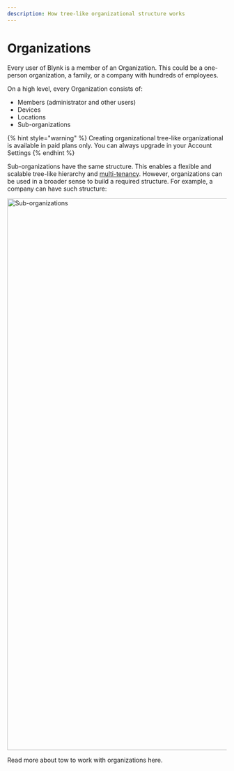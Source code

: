 ```yaml
---
description: How tree-like organizational structure works
---
```


# Organizations

Every user of Blynk is a member of an Organization. This could be a one-person organization, a family, or a company with hundreds of employees. 

On a high level, every Organization consists of:

* Members \(administrator and other users\)
* Devices
* Locations
* Sub-organizations 

{% hint style="warning" %}
Creating organizational tree-like organizational is available in paid plans only. You can always upgrade in your Account Settings 
{% endhint %}

Sub-organizations have the same structure. This enables a flexible and scalable tree-like hierarchy and [multi-tenancy](multi-tenant-tree-structure.md). However, organizations can be used in a broader sense to build a required structure. For example, a company can have such structure:

<img width="1264" alt="Sub-organizations" src="https://user-images.githubusercontent.com/72824404/119477378-94bab300-bd57-11eb-8b20-7016752d3f18.png">

Read more about tow to work with organizations here.









